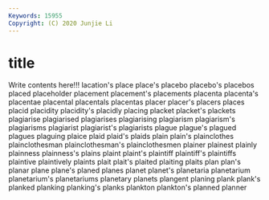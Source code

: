```yaml
---
Keywords: 15955
Copyright: (C) 2020 Junjie Li
---
```


# title

Write contents here!!!
lacation's 
place 
place's 
placebo 
placebo's 
placebos 
placed 
placeholder
placement 
placement's 
placements 
placenta 
placenta's 
placentae 
placental 
placentals 
placentas 
placer
placer's 
placers 
places 
placid 
placidity 
placidity's 
placidly 
placing 
placket 
placket's
plackets 
plagiarise 
plagiarised 
plagiarises 
plagiarising 
plagiarism 
plagiarism's 
plagiarisms 
plagiarist 
plagiarist's
plagiarists 
plague 
plague's 
plagued 
plagues 
plaguing 
plaice 
plaid 
plaid's 
plaids
plain 
plain's 
plainclothes 
plainclothesman 
plainclothesman's 
plainclothesmen 
plainer 
plainest 
plainly 
plainness
plainness's 
plains 
plaint 
plaint's 
plaintiff 
plaintiff's 
plaintiffs 
plaintive 
plaintively 
plaints
plait 
plait's 
plaited 
plaiting 
plaits 
plan 
plan's 
planar 
plane 
plane's
planed 
planes 
planet 
planet's 
planetaria 
planetarium 
planetarium's 
planetariums 
planetary 
planets
plangent 
planing 
plank 
plank's 
planked 
planking 
planking's 
planks 
plankton 
plankton's
planned 
planner 
